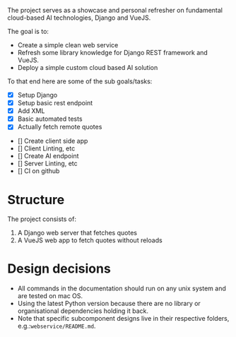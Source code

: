 The project serves as a showcase and personal refresher on fundamental cloud-based AI technologies, Django and VueJS.

The goal is to:

* Create a simple clean web service
* Refresh some library knowledge for Django REST framework and VueJS.
* Deploy a simple custom cloud based AI solution

To that end here are some of the sub goals/tasks:

* [x] Setup Django
* [x] Setup basic rest endpoint
* [x] Add XML
* [x] Basic automated tests
* [x] Actually fetch remote quotes
* [] Create client side app
* [] Client Linting, etc
* [] Create AI endpoint
* [] Server Linting, etc
* [] CI on github


# Structure 

The project consists of:

1. A Django web server that fetches quotes
2. A VueJS web app to fetch quotes without reloads


# Design decisions

* All commands in the documentation should run on any unix system and are tested on mac OS.
* Using the latest Python version because there are no library or organisational dependencies holding it back.
* Note that specific subcomponent designs live in their respective folders, e.g.:`webservice/README.md`.
